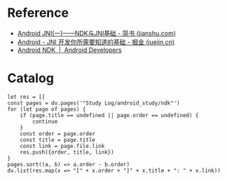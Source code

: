 # Reference

* [Android JNI(一)——NDK与JNI基础 - 简书 (jianshu.com)](https://www.jianshu.com/p/87ce6f565d37)
* [Android - JNI 开发你所需要知道的基础 - 掘金 (juejin.cn)](https://juejin.cn/post/6844904192780271630)
* [Android NDK  |  Android Developers](https://developer.android.com/ndk?hl=en)

# Catalog

```dataviewjs
let res = []
const pages = dv.pages('"Study Log/android_study/ndk"')
for (let page of pages) {
	if (page.title == undefined || page.order == undefined) {
		continue
	}
	const order = page.order
	const title = page.title
	const link = page.file.link
	res.push({order, title, link})
}
pages.sort((a, b) => a.order - b.order)
dv.list(res.map(x => "[" + x.order + "]" + x.title + ": " + x.link))
```
